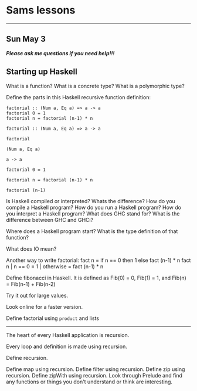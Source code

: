 # Sams lessons

-----------------------

## Sun May 3

***Please ask me questions if you need help!!!***

## Starting up Haskell

What is a function?
What is a concrete type?
What is a polymorphic type?

Define the parts in this Haskell recursive function definition:

    factorial :: (Num a, Eq a) => a -> a
    factorial 0 = 1
    factorial n = factorial (n-1) * n

`factorial :: (Num a, Eq a) => a -> a`

`factorial`

`(Num a, Eq a)`

`a -> a`

`factorial 0 = 1`

`factorial n = factorial (n-1) * n`

`factorial (n-1)`


Is Haskell compiled or interpreted?
Whats the difference?
How do you compile a Haskell program?
How do you run a Haskell program?
How do you interpret a Haskell program?
What does GHC stand for?
What is the difference between GHC and GHCi?

Where does a Haskell program start?
What is the type definition of that function? 

What does IO mean?

Another way to write factorial:
    fact n = if n == 0 then 1 else fact (n-1) * n
    fact n | n == 0 = 1
           | otherwise = fact (n-1) * n


Define fibonacci in Haskell.
It is defined as Fib(0) = 0, Fib(1) = 1, and Fib(n) = Fib(n-1) + Fib(n-2)

Try it out for large values.

Look online for a faster version.

Define factorial using `product` and lists


----------------------


The heart of every Haskell application is recursion. 

Every loop and definition is made using recursion.

Define recursion.

Define map using recursion.
Define filter using recursion.
Define zip using recursion.
Define zipWith using recursion.
Look through Prelude and find any functions or things you don't understand or think are interesting.
